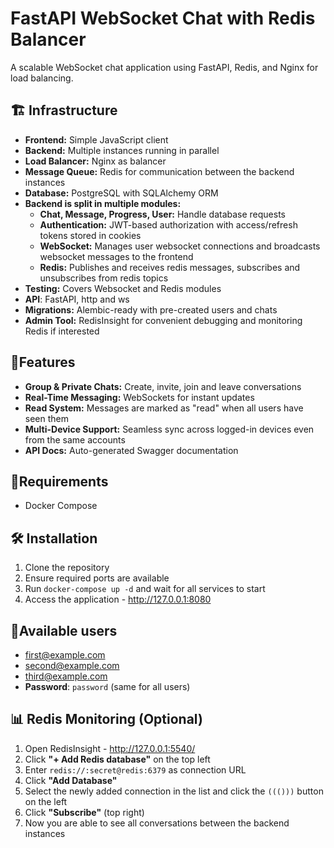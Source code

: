 # FastAPI WebSocket Chat with Redis Balancer


A scalable WebSocket chat application using FastAPI, Redis, and Nginx for load balancing.

## 🏗 Infrastructure
- <strong>Frontend:</strong> Simple JavaScript client
- <strong>Backend:</strong> Multiple instances running in parallel
- <strong>Load Balancer:</strong> Nginx as balancer
- <strong>Message Queue:</strong> Redis for communication between the backend instances
- <strong>Database:</strong> PostgreSQL with SQLAlchemy ORM
- <strong>Backend is split in multiple modules:</strong>
  - <strong>Chat, Message, Progress, User:</strong> Handle database requests
  - <strong>Authentication:</strong> JWT-based authorization with access/refresh tokens stored in cookies
  - <strong>WebSocket:</strong> Manages user websocket connections and broadcasts websocket messages to the frontend
  - <strong>Redis:</strong> Publishes and receives redis messages, subscribes and unsubscribes from redis topics
- <strong>Testing:</strong> Covers Websocket and Redis modules
- <strong>API</strong>: FastAPI, http and ws
- <strong>Migrations:</strong> Alembic-ready with pre-created users and chats
- <strong>Admin Tool:</strong> RedisInsight for convenient debugging and monitoring Redis if interested

## 🚀Features
- <strong>Group & Private Chats:</strong> Create, invite, join and leave conversations
- <strong>Real-Time Messaging:</strong> WebSockets for instant updates
- <strong>Read System:</strong> Messages are marked as "read" when all users have seen them
- <strong>Multi-Device Support:</strong> Seamless sync across logged-in devices even from the same accounts
- <strong>API Docs:</strong> Auto-generated Swagger documentation

## 🔧Requirements
- Docker Compose

## 🛠 Installation
1. Clone the repository
2. Ensure required ports are available
3. Run `docker-compose up -d` and wait for all services to start
4. Access the application - http://127.0.0.1:8080

## 👥Available users 
- first@example.com 
- second@example.com
- third@example.com 
- <strong>Password</strong>: `password` (same for all users)

## 📊 Redis Monitoring (Optional)
1. Open RedisInsight - http://127.0.0.1:5540/
2. Click <strong>"+ Add Redis database"</strong> on the top left 
3. Enter `redis://:secret@redis:6379` as connection URL
4. Click <strong>"Add Database"</strong>
5. Select the newly added  connection in the list and click the `((()))` button on the left
6. Click <strong>"Subscribe"</strong> (top right) 
7. Now you are able to see all conversations between the backend instances
